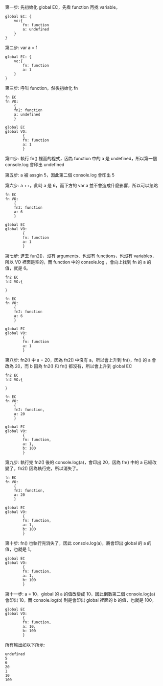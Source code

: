 第一步: 先初始化 global EC，先看 function 再找 variable。

```
global EC: {
    vo:{
        fn: function
        a: undefined
    }
}
```

第二步: var a = 1

```
global EC: {
    vo:{
        fn: function
        a: 1
    }
}
```

第三步: 呼叫 function，然後初始化 fn

```
fn EC
fn VO:
    {
    fn2: function
    a: undefined
    }

global EC
global VO:
        {
        fn: function
        a: 1
        }

```

第四步: 執行 fn() 裡面的程式，因為 function 中的 a 是 undefined，所以第一個 console.log 會印出 undefined

第五步: a 被 assgin 5，因此第二個 console.log 會印出 5

第六步: a ++，此時 a 是 6，而下方的 var a 並不會造成什麼影響，所以可以忽略

```
fn EC
fn VO:
    {
    fn2: function
    a: 6
    }

global EC
global VO:
        {
        fn: function
        a: 1
        }

```

第七步: 進去 fun2()，沒有 arguments、也沒有 functions，也沒有 variables，所以 VO 裡面是空的，而 function 中的 console.log ，會向上找到 fn 的 a 的值，就是 6。

```
fn2 EC
fn2 VO:{

}

fn EC
fn VO:
    {
    fn2: function
    a: 6
    }

global EC
global VO:
        {
        fn: function
        a: 1
        }

```

第八步: fn2() 中 a = 20，因為 fn2() 中沒有 a，所以會上升到 fn()，fn() 的 a 會改為 20，而 b 因為 fn2() 和 fn() 都沒有，所以會上升到 global EC

```
fn2 EC
fn2 VO:{

}

fn EC
fn VO:
    {
    fn2: function,
    a: 20
    }

global EC
global VO:
        {
        fn: function,
        a: 1,
        b: 100
        }
```

第九步: 執行完 fn2() 後的 console.log(a)，會印出 20，因為 fn() 中的 a 已經改變了。fn2() 因為執行完，所以消失了。

```
fn EC
fn VO:
    {
    fn2: function,
    a: 20
    }

global EC
global VO:
        {
        fn: function,
        a: 1,
        b: 100
        }
```

第十步: fn() 也執行完消失了，因此 console.log(a)，將會印出 global 的 a 的值，也就是 1。

```
global EC
global VO:
        {
        fn: function,
        a: 1,
        b: 100
        }
```

第十一步: a = 10，global 的 a 的值改變成 10，因此倒數第二個 console.log(a) 會印出 10。而 console.log(b) 則是會印出 global 裡面的 b 的值，也就是 100。

```
global EC
global VO:
        {
        fn: function,
        a: 10,
        b: 100
        }
```

所有輸出如以下所示:

```
undefined
5
6
20
1
10
100

```
